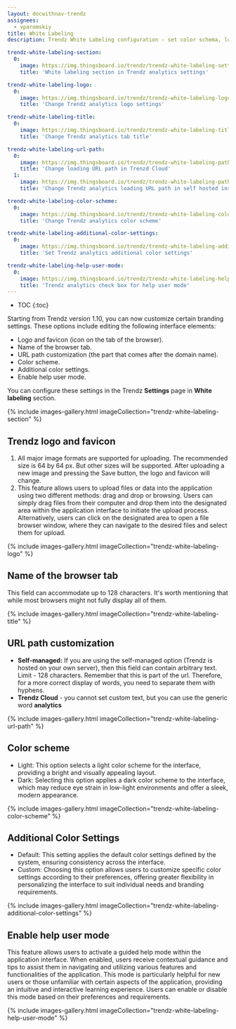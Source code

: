```yaml
---
layout: docwithnav-trendz
assignees:
  - vparomskiy
title: White Labeling
description: Trendz White Labeling configuration - set color schema, logo and other branding settings

trendz-white-labeling-section:
  0:
    image: https://img.thingsboard.io/trendz/trendz-white-labeling-settings.png
    title: 'White labeling section in Trendz analytics settings'

trendz-white-labeling-logo:
  0:
    image: https://img.thingsboard.io/trendz/trendz-white-labeling-logo.png
    title: 'Change Trendz analytics logo settings'

trendz-white-labeling-title:
  0:
    image: https://img.thingsboard.io/trendz/trendz-white-labeling-title.png
    title: 'Change Trendz analytics tab title'

trendz-white-labeling-url-path:
  0:
    image: https://img.thingsboard.io/trendz/trendz-white-labeling-path-cloud.png
    title: 'Change loading URL path in Trenzd Cloud'
  1:
    image: https://img.thingsboard.io/trendz/trendz-white-labeling-path-self.png
    title: 'Change Trendz analytics loading URL path in self hosted installation'

trendz-white-labeling-color-scheme:
  0:
    image: https://img.thingsboard.io/trendz/trendz-white-labeling-color-scheme.png
    title: 'Change Trendz analytics color scheme'

trendz-white-labeling-additional-color-settings:
  0:
    image: https://img.thingsboard.io/trendz/trendz-white-labeling-additional-color-settings.png
    title: 'Set Trendz analytics additional color settings'

trendz-white-labeling-help-user-mode:
  0:
    image: https://img.thingsboard.io/trendz/trendz-white-labeling-help-user-mode.png
    title: 'Trendz analytics сheck box for help user mode'
---
```



* TOC
{:toc}

Starting from Trendz version 1.10, you can now customize certain branding settings. These options include editing the following interface elements:

* Logo and favicon (icon on the tab of the browser).
* Name of the browser tab.
* URL path customization (the part that comes after the domain name).
* Color scheme.
* Additional color settings.
* Enable help user mode.

You can configure these settings in the Trendz **Settings** page in **White labeling** section.

{% include images-gallery.html imageCollection="trendz-white-labeling-section" %}


## Trendz logo and favicon
1. All major image formats are supported for uploading. The recommended size is 64 by 64 px. But other sizes will be supported.
   After uploading a new image and pressing the Save button, the logo and favicon will change.
2. This feature allows users to upload files or data into the application using two different methods: drag and drop or browsing.
   Users can simply drag files from their computer and drop them into the designated area within the application interface to initiate the upload process.
   Alternatively, users can click on the designated area to open a file browser window, where they can navigate to the desired files and select them for upload.

{% include images-gallery.html imageCollection="trendz-white-labeling-logo" %}

## Name of the browser tab
This field can accommodate up to 128 characters. It's worth mentioning that while most browsers might not fully display all of them.

{% include images-gallery.html imageCollection="trendz-white-labeling-title" %}

## URL path customization

* **Self-managed:** If you are using the self-managed option (Trendz is hosted on your own server), then this field can contain arbitrary text. Limit - 128 characters.
  Remember that this is part of the url. Therefore, for a more correct display of words, you need to separate them with hyphens.
* **Trendz Cloud** -  you cannot set custom text, but you can use the generic word **analytics**

{% include images-gallery.html imageCollection="trendz-white-labeling-url-path" %}

## Color scheme
* Light: This option selects a light color scheme for the interface, providing a bright and visually appealing layout.
* Dark: Selecting this option applies a dark color scheme to the interface, which may reduce eye strain in low-light environments and offer a sleek, modern appearance.

{% include images-gallery.html imageCollection="trendz-white-labeling-color-scheme" %}

## Additional Color Settings
* Default: This setting applies the default color settings defined by the system, ensuring consistency across the interface.
* Custom: Choosing this option allows users to customize specific color settings according to their preferences, offering greater flexibility in personalizing the interface to suit individual needs and branding requirements.

{% include images-gallery.html imageCollection="trendz-white-labeling-additional-color-settings" %}

## Enable help user mode
This feature allows users to activate a guided help mode within the application interface. When enabled, users receive contextual guidance and tips to assist them in navigating and utilizing various features and functionalities of the application.
This mode is particularly helpful for new users or those unfamiliar with certain aspects of the application, providing an intuitive and interactive learning experience. Users can enable or disable this mode based on their preferences and requirements.

{% include images-gallery.html imageCollection="trendz-white-labeling-help-user-mode" %}